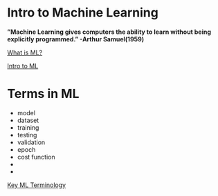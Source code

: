 # Intro to Machine Learning

**”Machine Learning gives computers the ability to learn without being explicitly programmed.” -Arthur Samuel(1959)**

[What is ML?](https://docs.google.com/presentation/d/1I91hRJ-MZwuH-MZJNKJUBj7Pf4dQ9886AnUkvEWabNI/edit?usp=sharing)

[Intro to ML](https://docs.google.com/presentation/d/1gvPdU1bMKrgd7wFUvkhLyfi9uip5VNUq2rF0sZCosd0/edit?usp=sharing)


# Terms in ML
* model
* dataset
* training
* testing
* validation
* epoch
* cost function
* 
*
[Key ML Terminology](https://developers.google.com/machine-learning/glossary/)
